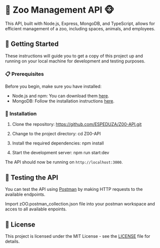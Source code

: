# 🦁 Zoo Management API 🐵

This API, built with Node.js, Express, MongoDB, and TypeScript, allows for efficient management of a zoo, including spaces, animals, and employees. 

## 🚀 Getting Started

These instructions will guide you to get a copy of this project up and running on your local machine for development and testing purposes.

### 📋 Prerequisites

Before you begin, make sure you have installed:

- Node.js and npm: You can download them [here](https://nodejs.org/).
- MongoDB: Follow the installation instructions [here](https://docs.mongodb.com/manual/installation/).

### 💾 Installation

1. Clone the repository: https://github.com/ESPEDUZA/Z00-API.git

2. Change to the project directory: cd Z00-API

3. Install the required dependencies: npm install

4. Start the development server: npm run start:dev


The API should now be running on `http://localhost:3000`.

## 🧪 Testing the API

You can test the API using [Postman](https://www.postman.com/) by making HTTP requests to the available endpoints.

Import zOO.postman_collection.json file into your postman workspace and acces to all available enpoints.

## 📝 License

This project is licensed under the MIT License - see the [LICENSE](LICENSE) file for details.



